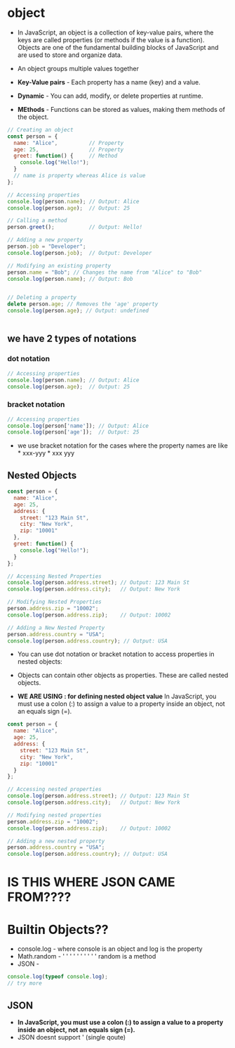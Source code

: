 # object
* In JavaScript, an object is a collection of key-value pairs, where the keys are called properties (or methods if the value is a function). Objects are one of the fundamental building blocks of JavaScript and are used to store and organize data.
* An object groups multiple values together

* **Key-Value pairs** - Each property has a name (key) and a value.
* **Dynamic** - You can add, modify, or delete properties at runtime.
* **MEthods** - Functions can be stored as values, making them methods of the object.

```js
// Creating an object
const person = {
  name: "Alice",          // Property
  age: 25,                // Property
  greet: function() {     // Method
    console.log("Hello!");
  }
  // name is property whereas Alice is value
};

// Accessing properties
console.log(person.name); // Output: Alice
console.log(person.age);  // Output: 25

// Calling a method
person.greet();           // Output: Hello!

// Adding a new property
person.job = "Developer";
console.log(person.job);  // Output: Developer

// Modifying an existing property
person.name = "Bob"; // Changes the name from "Alice" to "Bob"
console.log(person.name); // Output: Bob


// Deleting a property
delete person.age; // Removes the 'age' property
console.log(person.age); // Output: undefined



```

## we have 2 types of notations
### dot notation

```js
// Accessing properties
console.log(person.name); // Output: Alice
console.log(person.age);  // Output: 25
```

### bracket notation
```js
// Accessing properties
console.log(person['name']); // Output: Alice
console.log(person['age']);  // Output: 25
```
* we use bracket notation for the cases where the property names are like
        * xxx-yyy
        * xxx yyy


## Nested Objects

```js
const person = {
  name: "Alice",
  age: 25,
  address: {
    street: "123 Main St",
    city: "New York",
    zip: "10001"
  },
  greet: function() {
    console.log("Hello!");
  }
};

// Accessing Nested Properties
console.log(person.address.street); // Output: 123 Main St
console.log(person.address.city);   // Output: New York

// Modifying Nested Properties
person.address.zip = "10002";
console.log(person.address.zip);    // Output: 10002

// Adding a New Nested Property
person.address.country = "USA";
console.log(person.address.country); // Output: USA
```
* You can use dot notation or bracket notation to access properties in nested objects:

* Objects can contain other objects as properties. These are called nested objects.

* **WE ARE USING : for defining nested object value**  In JavaScript, you must use a colon (:) to assign a value to a property inside an object, not an equals sign (=).

```js
const person = {
  name: "Alice",
  age: 25,
  address: {
    street: "123 Main St",
    city: "New York",
    zip: "10001"
  }
};

// Accessing nested properties
console.log(person.address.street); // Output: 123 Main St
console.log(person.address.city);   // Output: New York

// Modifying nested properties
person.address.zip = "10002";
console.log(person.address.zip);    // Output: 10002

// Adding a new nested property
person.address.country = "USA";
console.log(person.address.country); // Output: USA
```


# IS THIS WHERE JSON CAME FROM????


# Builtin Objects??
* console.log - where console is an object and log is the property
* Math.random - ' ' ' ' ' ' ' ' ' '  random is a method
* JSON - 
```js
console.log(typeof console.log);
// try more
```

## JSON
* **In JavaScript, you must use a colon (:) to assign a value to a property inside an object, not an equals sign (=).**
* JSON doesnt support ' (single qoute)




